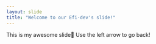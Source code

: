 ```yaml
---
layout: slide
title: "Welcome to our Efi-dev's slide!"
---
```

This is my awesome slide:tada:
Use the left arrow to go back!
